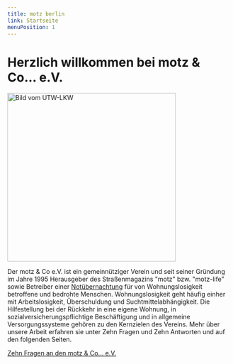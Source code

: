 ```yaml
---
title: motz berlin
link: Startseite
menuPosition: 1
---
```


# Herzlich willkommen bei motz & Co... e.V.

<img src="/media/BMC1617-500x355.jpg" alt="Bild vom UTW-LKW" width="380" />

Der motz & Co e.V. ist ein gemeinnütziger Verein und seit seiner Gründung im Jahre 1995 Herausgeber des Straßenmagazins "motz" bzw. "motz-life" sowie Betreiber einer [Notübernachtung](/die-notubernachtung) für von Wohnungslosigkeit betroffene und bedrohte Menschen. Wohnungslosigkeit geht häufig einher mit Arbeitslosigkeit, Überschuldung und Suchtmittelabhängigkeit. Die Hilfestellung bei der Rückkehr in eine eigene Wohnung, in sozialversicherungspflichtige Beschäftigung und in allgemeine Versorgungssysteme gehören zu den Kernzielen des Vereins. Mehr über unsere Arbeit erfahren sie unter Zehn Fragen und Zehn Antworten und auf den folgenden Seiten.

[Zehn Fragen an den motz &amp; Co... e.V.](/zehn-fragen)
